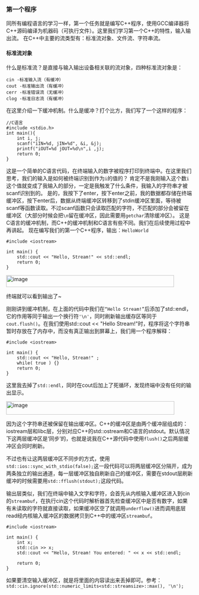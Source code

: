 ### 第一个程序
同所有编程语言的学习一样，第一个任务就是编写C++程序，使用GCC编译器将C++源码编译为机器码（可执行文件）。这里我们学习第一个C++的特性，输入输出流。
在C++中主要的流类型有：标准流对象、文件流、字符串流。
#### 标准流对象
什么是标准流？是直接与输入输出设备相关联的流对象，四种标准流对象是：
```
cin -标准输入流（有缓冲）
cout -标准输出流（有缓冲）
cerr -标准错误流（无缓冲）
clog -标准日志流（有缓冲）
```
在这里介绍一下缓冲机制。什么是缓冲？打个比方，我们写了一个这样的程序：
```
//C语言
#include <stdio.h>
int main(){
	int i, j;
	scanf("iIN=%d, jIN=%d", &i, &j);
	printf("iOUT=%d jOUT=%d\n",i ,j);
	return 0;
}
```
这是一个简单的C语言代码，在终端输入的数字被程序打印到终端中。在这里我们思考，我们的输入是如何被终端识别到作为`i`的值的？
肯定不是我刚输入这个数`i`这个值就变成了我输入的部分，一定是我触发了什么条件，我输入的字符串才被scanf识别到的。
是的，我按下了enter，按下enter之前，我的数据都存储在终端缓冲区，按下enter后，数据从终端缓冲区转移到了stdin缓冲区里面，等待被scanf等函数读取。不过scanf函数只会读取匹配的字符，不匹配的部分会被留在缓冲区（大部分时候会把`\n`留在缓冲区，因此需要用`getchar`清除缓冲区）。
这是C语言的缓冲机制，而C++的缓冲机制和C语言有些不同。我们在后续使用过程中再讲起。
现在编写我们的第一个C++程序，输出：`HelloWorld`
```
#include <iostream>

int main() {
    std::cout << "Hello, Stream!" << std::endl;
    return 0;
}
```
<img width="453" height="32" alt="image" src="https://github.com/user-attachments/assets/a87d8798-c3d2-4ff7-94a9-a9d1c6c75f45" />

终端就可以看到输出了~

刚刚讲到缓冲机制，在上面的代码中我们在`“Hello Stream!”`后添加了std::endl，它的作用等同于输出一个换行符`'\n'`，同时刷新输出缓存区等同于`cout.flush()`。在我们使用std::cout << "Hello Stream!"时，程序将这个字符串暂时存放在了内存中，而没有真正输出到屏幕上，我们用一个程序解释：

```
#include <iostream>

int main() {
    std::cout << "Hello, Stream!" ;
    while( true ) {}    
    return 0;
}
```

这里我去掉了`std::endl`，同时在cout后加上了死循环，发现终端中没有任何的输出显示。

<img width="454" height="36" alt="image" src="https://github.com/user-attachments/assets/602b4336-3f97-4af4-8997-273ced6758d8" />

因为这个字符串还被保留在输出缓冲区。C++的缓冲区是由两个缓冲层组成的：iostream层和libc层，分别对应C++的std::ostream和C语言的stdout。默认情况下这两层缓冲区是‘同步’的，也就是说我在C++源代码中使用`flush()`之后两层缓冲区会同时刷新。

不过也有让这两层缓冲区不同步的方式，使用`std::ios::sync_with_stdio(false);`这一段代码可以将两层缓冲区分隔开，成为两条独立的输出通道，每一层缓冲区独自刷新自己的缓冲区，需要在stdout层刷新缓冲的时候需要用`std::fflush(stdout);`这段代码。

输出层类似，我们在终端中输入文字和字符，会首先从内核输入缓冲区进入到cin的`streambuf`，在执行cin这个代码时解析器首先检查缓冲区中是否有数字，如果有未读取的字符就直接读取，如果缓冲区空了就调用`underflow()`进而调用底层read经内核输入缓冲区的数据拷贝到C++中的缓冲区`streambuf`。

```
#include <iostream>

int main() {
    int x;
    std::cin >> x;
    std::cout << "Hello, Stream! You entered: " << x << std::endl;
    
    return 0;
}
```

如果要清空输入缓冲区，就是将里面的内容读出来丢掉即可。参考：`std::cin.ignore(std::numeric_limits<std::streamsize>::max(), '\n');`
